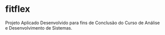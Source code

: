 # fitflex
Projeto Aplicado Desenvolvido para fins de Conclusão do Curso de Análise e Desenvolvimento de Sistemas.
